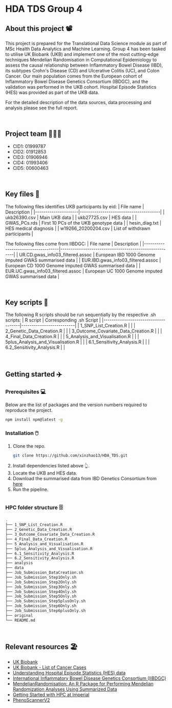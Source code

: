# HDA TDS Group 4
## About this project 📽️

This project is prepared for the Translational Data Science module as part of MSc Health Data Analytics and Machine Learning. Group 4 has been tasked to utilise UK Biobank (UKB) and implement one of the most cutting-edge techniques Mendelian Randomisation in Computational Epidemiology to assess the causal relationship between Inflammatory Bowel Disease (IBD), its subtypes Crohn's Disease (CD) and Ulcerative Colitis (UC), and Colon Cancer. Our main population comes from the European cohort of Inflammatory Bowel Disease Genetics Consortium (IBDGC), and the validation was performed in the UKB cohort. Hospital Episode Statistics (HES) was provided as part of the UKB data.

For the detailed description of the data sources, data processing and analysis please see the full report.

&nbsp;


## Project team 🧑‍🤝‍🧑

* CID1: 01999787
* CID2: 01912853
* CID3: 01906946
* CID4: 01993406
* CID5: 00600463 

&nbsp;


## Key files 📂

The following files identifies UKB participants by eid:
| File name           | Description                           |
|---------------------|---------------------------------------|
| ukb26390.csv        | Main UKB data                         |
| ukb27725.csv        | HES data                              |
| GWAS_PCs.rds        | First 10 PCs of the UKB genotype data |
| hesin_diag.txt      | HES medical diagnosis                 |
| w19266_20200204.csv | List of withdrawn participants        |

The following files come from IIBDGC:
| File name                          | Description                                           |
|------------------------------------|-------------------------------------------------------|
| UR.CD.gwas_info03_filtered.assoc   | European IBD 1000 Genome imputed GWAS summarised data |
| EUR.IBD.gwas_info03_filtered.assoc | European CD 1000 Genome imputed GWAS summarised data  |
| EUR.UC.gwas_info03_filtered.assoc  | European UC 1000 Genome imputed GWAS summarised data  |

&nbsp;


## Key scripts 📜

The following R scripts should be run sequentially by the respective .sh scripts:
| R script                            | Corresponding .sh Script |
|-------------------------------------|--------------------------|
| 1_SNP_List_Creation.R               |                          |
| 2_Genetic_Data_Creation.R           |                          |
| 3_Outcome_Covariate_Data_Creation.R |                          |
| 4_Final_Data_Creation.R             |                          |
| 5_Analysis_and_Visualisation.R      |                          |
| 5plus_Analysis_and_Visualisation.R  |                          |
| 6.1_Sensitivity_Analysis.R          |                          |
| 6.2_Sensitivity_Analysis.R          |                          |


&nbsp;


## Getting started ✈️

### Prerequisites 💻

Below are the list of packages and the version numbers required to reproduce the project.

  ```sh
  npm install npm@latest -g
  ```

### Installation 🖱️

1. Clone the repo.
   ```sh
   git clone https://github.com/xinzhao13/HDA_TDS.git
   ```
2. Install dependencies listed above 👆.
3. Locate the UKB and HES data.
4. Download the summarised data from IBD Genetics Consortium from [here](https://www.ibdgenetics.org/downloads.html)
5. Run the pipeline.
    ```sh
    ````


### HPC folder structure 🗄️
```bash
.
├── 1_SNP_List_Creation.R
├── 2_Genetic_Data_Creation.R
├── 3_Outcome_Covariate_Data_Creation.R
├── 4_Final_Data_Creation.R
├── 5_Analysis_and_Visualisation.R
├── 5plus_Analysis_and_Visualisation.R
├── 6.1_Sensitivity_Analysis.R
├── 6.2_Sensitivity_Analysis.R
├── analysis
├── data
├── Job_Submission_DataCreation.sh
├── Job_Submission_Step1Only.sh
├── Job_Submission_Step2Only.sh
├── Job_Submission_Step3Only.sh
├── Job_Submission_Step4Only.sh
├── Job_Submission_Step5Only.sh
├── Job_Submission_Step5plusOnly.sh
├── Job_Submission_Step6Only.sh
├── Job_Submission_Step6plusOnly.sh
├── original
└── README.md
```

&nbsp;


## Relevant resources 🏖️

* [UK Biobank](https://www.ukbiobank.ac.uk/)
* [UK Biobank - List of Cancer Cases](https://biobank.ndph.ox.ac.uk/showcase/field.cgi?id=40006)
* [Understanding Hospital Episode Statistics (HES) data](https://biobank.ndph.ox.ac.uk/showcase/showcase/docs/HospitalEpisodeStatistics.pdf)
* [International Inflammatory Bowel Disease Genetics Consortium (IIBDGC)](https://www.ibdgenetics.org/)
* [MendelianRandomisation: An R Package for Performing Mendelian Randomization Analyses Using Summarized Data](https://cran.r-project.org/web/packages/MendelianRandomization/vignettes/Vignette_MR.pdf)
* [Getting Started with HPC at Imperial](https://www.imperial.ac.uk/admin-services/ict/self-service/research-support/rcs/support/getting-started/)
* [PhenoScannerV2](http://www.phenoscanner.medschl.cam.ac.uk/)
